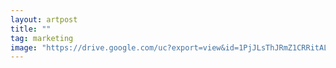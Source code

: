 ```yaml
---
layout: artpost
title: ""
tag: marketing
image: "https://drive.google.com/uc?export=view&id=1PjJLsThJRmZ1CRRitALRkP0Rukb6vcSX"
---
```

